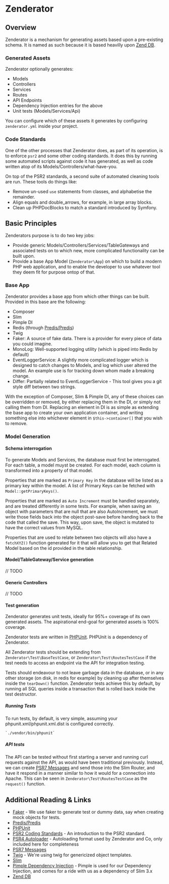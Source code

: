 # Zenderator

## Overview
Zenderator is a mechanism for generating assets based upon a pre-existing schema. It is named as such because it is based heavilly upon [Zend DB](https://github.com/zendframework/zend-db). 

### Generated Assets
Zenderator optionally generates:

* Models
* Controllers
* Services
* Routes
* API Endpoints
* Dependency Injection entries for the above
* Unit tests (Models/Services/Api)

You can configure which of these assets it generates by configuring `zenderator.yml` inside your project.

### Code Standards

One of the other processes that Zenderator does, as part of its operation, is to enforce `psr2` and some other coding standards. 
It does this by running some automated scripts against code it has generated, as well as code written atop of its Models/Controllers/what-have-you.

On top of the PSR2 standards, a second suite of automated cleaning tools are run. These tools do things like:

* Remove un-used `use` statements from classes, and alphabetise the remainder.
* Align equals and double_arrows, for example, in large array blocks.
* Clean up PHPDocBlocks to match a standard introduced by Symfony.

## Basic Principles

Zenderators purpose is to do two key jobs:

* Provide generic Models/Controllers/Services/TableGateways and associated tests on to which new, more complicated functionality can be built upon.
* Provide a base App Model (`Zenderator\App`) on which to build a modern PHP web application, and to enable the developer to use whatever tool they deem fit for purpose ontop of that.

### Base App

Zenderator provides a base app from which other things can be built. Provided in this base are the following:

* Composer
* Slim
* Pimple DI
* Redis (through [Predis/Predis](https://github.com/nrk/predis))
* Twig
* Faker: A source of fake data. There is a provider for every piece of data you could imagine.
* MonoLog: Well-supported logging utility (which is piped into Redis by default)
* EventLoggerService: A slightly more complicated logger which is designed to catch changes to Models, and log which user altered the model. An example use is for tracking down whom made a breaking change.
* Differ: Partially related to EventLoggerService - This tool gives you a git style diff between two strings. 

With the exception of Composer, Slim & Pimple DI, any of these choices can be overridden or removed, by either replacing them in the DI, or simply not calling them from DI. Replacing an element in DI is as simple as extending the base app to create your own application container, and writing something else into whichever element in `$this->container[]` that you wish to remove.

### Model Generation

#### Schema interrogation

To generate Models and Services, the database must first be interrogated. For each table, a model muyst be created. For each model, each column is transformed into a property of that model. 

Properties that are marked as `Primary Key` in the database will be listed as a primary key within the model. A list of Primary Keys can be fetched with `Model::getPrimaryKeys()`.

Properties that are marked as `Auto Increment` must be handled separately, and are treated differently in some tests. For example, when saving an object with parameters that are null that are also AutoIncrement, we must write those fields back into the object post-save before handing back to the code that called the save. This way, upon save, the object is mutated to have the correct values from MySQL.

Properties that are used to relate between two objects will also have a `fetchXYZ()` function generated for it that will allow you to get that Related Model based on the id provided in the table relationship.  

#### Model/TableGateway/Service generation

// TODO

#### Generic Controllers

// TODO

#### Test generation

Zenderator generates unit tests, ideally for 95%+ coverage of its own generated assets. The aspirational end-goal for generated assets is 100% coverage.
 
Zenderator tests are written in [PHPUnit](https://phpunit.de/manual/current/en/index.html). PHPUnit is a dependency of Zenderator.

All Zenderator tests should be extending from `Zenderator\Test\BaseTestCase`, or `Zenderator\Test\RoutesTestCase` if the test needs to access an endpoint via the API for integration testing. 

Tests should endeavour to not leave garbage data in the database, or in any other storage (on disk, in redis for example) by cleaning up after themselves inside the `tearDown()` function. Zenderator tests achieve this by default, by running all SQL queries inside a transaction that is rolled back inside the test destructor. 
 
##### Running Tests

To run tests, by default, is very simple, assuming your phpunit.xml/phpunit.xml.dist is configured correctly.

    `./vendor/bin/phpunit`

##### API tests

The API can be tested without first starting a server and running curl requests against the API, as would have been traditional previously.
Instead, we can create [PSR7 Messages](http://www.php-fig.org/psr/psr-7/) and send those into the Slim Router, and have it respond in a manner similar to how it would for a connection into Apache.
This can be seen in `Zenderator\Test\RoutesTestCase` as the `request()` function.

## Additional Reading & Links

* [Faker](https://github.com/fzaninotto/Faker) - We use faker to generate test or dummy data, say when creating mock objects for tests.
* [Predis/Predis](https://github.com/nrk/predis)
* [PHPUnit](https://phpunit.de/manual/current/en/index.html)
* [PSR2 Coding Standards](https://github.com/php-fig/fig-standards/blob/master/accepted/PSR-2-coding-style-guide.md) - An introduction to the PSR2 standard.
* [PSR4 Autoloader](http://www.php-fig.org/psr/psr-4/) - Autoloading format used by Zenderator and Co, only included here for completeness
* [PSR7 Messages](http://www.php-fig.org/psr/psr-7/) 
* [Twig](http://twig.sensiolabs.org/documentation) - We're using twig for genericized object templates.
* [Slim](http://www.slimframework.com/docs/)
* [Pimple Dependency Injection](http://pimple.sensiolabs.org/) - Pimple is used for our Dependency Injection, and comes for a ride with us as a dependency of Slim 3.x
* [Zend DB](https://github.com/zendframework/zend-db)